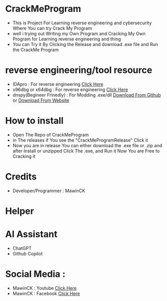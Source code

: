 # CrackMeProgram
- This is Project For Learning reverse engineering and cybersecurity Where You can try Crack My Program
- well i trying out Writing my Own Program and Cracking My Own Program for Learning reverse engineering and thing
- You can Try it By Clicking the Release and download .exe file and Run the CrackMe Program
# reverse engineering/tool resource
- IDApro : For reverse engineering [Click Here](https://hex-rays.com/ida-pro)
- x96dbg or x64dbg : For reverse engineering [Click Here](https://x64dbg.com/)
- dnspy(Begineer Frinedly) : For Modding .exe/dll [Download From Github](https://github.com/dnSpy/dnSpy/releases) or [Download From Website](https://dnspy.org/)
# How to install
- Open The Repo of CrackMeProgram 
- in The releases if You see the "CrackMeProgramRelease" Click it
- Now you are in release You can either download the .exe file or .zip and after Install or unzipped Click The .exe, and Run it Now You are Free to Cracking it
# Credits
- Developer/Programmer : MawinCK
# Helper
# **AI Assistant**
- ChatGPT
- Github Copilot
# Social Media :
- MawinCK : Youtube [Click Here](https://www.youtube.com/@Mawmom)
- MawinCK : Facebook [Click Here](https://www.facebook.com/profile.php?id=100092990831010)

